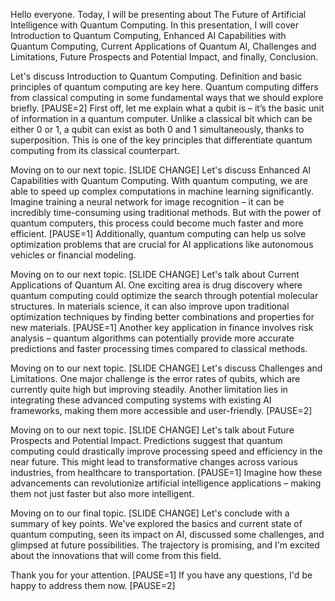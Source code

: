 Hello everyone. Today, I will be presenting about The Future of Artificial Intelligence with Quantum Computing. In this presentation, I will cover Introduction to Quantum Computing, Enhanced AI Capabilities with Quantum Computing, Current Applications of Quantum AI, Challenges and Limitations, Future Prospects and Potential Impact, and finally, Conclusion.

Let's discuss Introduction to Quantum Computing. Definition and basic principles of quantum computing are key here. Quantum computing differs from classical computing in some fundamental ways that we should explore briefly. [PAUSE=2] First off, let me explain what a qubit is – it’s the basic unit of information in a quantum computer. Unlike a classical bit which can be either 0 or 1, a qubit can exist as both 0 and 1 simultaneously, thanks to superposition. This is one of the key principles that differentiate quantum computing from its classical counterpart.

Moving on to our next topic. [SLIDE CHANGE] Let's discuss Enhanced AI Capabilities with Quantum Computing. With quantum computing, we are able to speed up complex computations in machine learning significantly. Imagine training a neural network for image recognition – it can be incredibly time-consuming using traditional methods. But with the power of quantum computers, this process could become much faster and more efficient. [PAUSE=1] Additionally, quantum computing can help us solve optimization problems that are crucial for AI applications like autonomous vehicles or financial modeling.

Moving on to our next topic. [SLIDE CHANGE] Let's talk about Current Applications of Quantum AI. One exciting area is drug discovery where quantum computing could optimize the search through potential molecular structures. In materials science, it can also improve upon traditional optimization techniques by finding better combinations and properties for new materials. [PAUSE=1] Another key application in finance involves risk analysis – quantum algorithms can potentially provide more accurate predictions and faster processing times compared to classical methods.

Moving on to our next topic. [SLIDE CHANGE] Let's discuss Challenges and Limitations. One major challenge is the error rates of qubits, which are currently quite high but improving steadily. Another limitation lies in integrating these advanced computing systems with existing AI frameworks, making them more accessible and user-friendly. [PAUSE=2]

Moving on to our next topic. [SLIDE CHANGE] Let's talk about Future Prospects and Potential Impact. Predictions suggest that quantum computing could drastically improve processing speed and efficiency in the near future. This might lead to transformative changes across various industries, from healthcare to transportation. [PAUSE=1] Imagine how these advancements can revolutionize artificial intelligence applications – making them not just faster but also more intelligent.

Moving on to our final topic. [SLIDE CHANGE] Let's conclude with a summary of key points. We've explored the basics and current state of quantum computing, seen its impact on AI, discussed some challenges, and glimpsed at future possibilities. The trajectory is promising, and I'm excited about the innovations that will come from this field.

Thank you for your attention. [PAUSE=1] If you have any questions, I'd be happy to address them now. [PAUSE=2]
